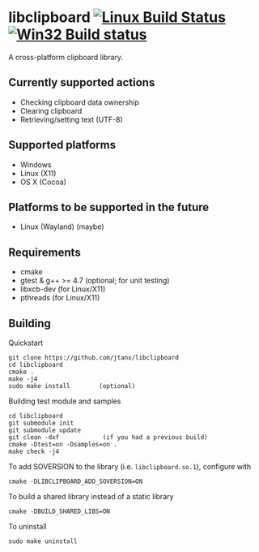 libclipboard [![Linux Build Status](https://travis-ci.org/jtanx/libclipboard.png)](https://travis-ci.org/jtanx/libclipboard) [![Win32 Build status](https://ci.appveyor.com/api/projects/status/r1oanfx5kd18xfxa?svg=true)](https://ci.appveyor.com/project/jtanx/libclipboard)
=========

A cross-platform clipboard library.

## Currently supported actions
* Checking clipboard data ownership
* Clearing clipboard
* Retrieving/setting text (UTF-8)

## Supported platforms
* Windows
* Linux (X11)
* OS X (Cocoa)

## Platforms to be supported in the future
* Linux (Wayland) (maybe)

## Requirements
* cmake
* gtest & g++ >= 4.7 (optional; for unit testing)
* libxcb-dev (for Linux/X11)
* pthreads (for Linux/X11)

## Building
Quickstart
~~~~~
git clone https://github.com/jtanx/libclipboard
cd libclipboard
cmake .
make -j4
sudo make install        (optional)
~~~~~

Building test module and samples
~~~~~
cd libclipboard
git submodule init
git submodule update
git clean -dxf            (if you had a previous build)
cmake -Dtest=on -Dsamples=on .
make check -j4
~~~~~

To add SOVERSION to the library (i.e. `libclipboard.so.1`), configure with
~~~~~
cmake -DLIBCLIPBOARD_ADD_SOVERSION=ON
~~~~~

To build a shared library instead of a static library
~~~~~
cmake -DBUILD_SHARED_LIBS=ON
~~~~~

To uninstall
~~~~~
sudo make uninstall
~~~~~
